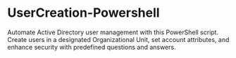 # UserCreation-Powershell
Automate Active Directory user management with this PowerShell script. Create users in a designated Organizational Unit, set account attributes, and enhance security with predefined questions and answers.
